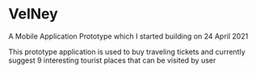 # VelNey

A Mobile Application Prototype which I started building on 24 April 2021

This prototype application is used to buy traveling tickets and currently suggest 9 interesting tourist places that can be visited by user
